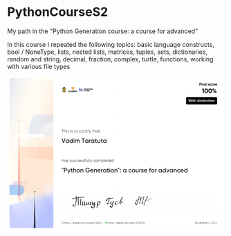 # PythonCourseS2
My path in the "Python Generation course: a course for advanced" 

In this course I repeated the following topics: basic language constructs,
bool / NoneType, lists, nested lists, matrices, tuples, sets, dictionaries,
random and string, decimal, fraction, complex, turtle, functions, working with various file types


![Certificate](https://github.com/modemobpsycho/PythonCourseS2/raw/main/7ea759b3cde7ec3742f842a9c065be588a69991e.png)
